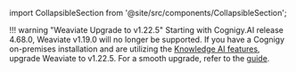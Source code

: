 import CollapsibleSection from '@site/src/components/CollapsibleSection';

!!! warning "Weaviate Upgrade to v1.22.5"
    Starting with Cognigy.AI release 4.68.0, Weaviate v1.19.0 will no longer be supported. If you have a Cognigy on-premises installation and are utilizing the [Knowledge AI features](https://docs.cognigy.com/ai/empower/knowledge-ai/overview/), upgrade Weaviate to v1.22.5. For a smooth upgrade, refer to the [guide](https://docs.cognigy.com/ai/installation/migration/weaviate-upgrade-to-1.22.5/).